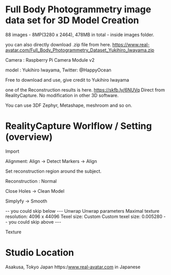 
# Full Body Photogrammetry image data set for 3D Model Creation

88 images - 8MP(3280 x 2464), 478MB in total - inside images folder.

you can also directly download .zip file from here.
https://www.real-avatar.com/Full_Body_Photogrammetry_Dataset_Yukihiro_Iwayama.zip

Camera : Raspberry Pi Camera Module v2

model : Yukihiro Iwayama,  Twitter: @HappyOcean

Free to download and use, give credit to Yukihiro Iwayama

one of the Reconstruction results is here.
https://skfb.ly/6NUVq
Direct from RealityCapture. No modification in other 3D software.

You can use 3DF Zephyr, Metashape, meshroom and so on.

# RealityCapture Worlflow / Setting (overview)

Import

Alignment: Align -> Detect Markers -> Align

Set reconstruction region around the subject.

Reconstruction : Normal

Close Holes -> Clean Model

Simplyfy -> Smooth

-- you could skip below ---
Unwrap
  Unwrap parameters
    Maximal texture resolution: 4096 x 44096
    Texel size: Custom
    Custom texel size: 0.005280
-- you could skip above ---    

Texture


# Studio Location 
Asakusa, Tokyo Japan
https:/www.real-avatar.com in Japanese

